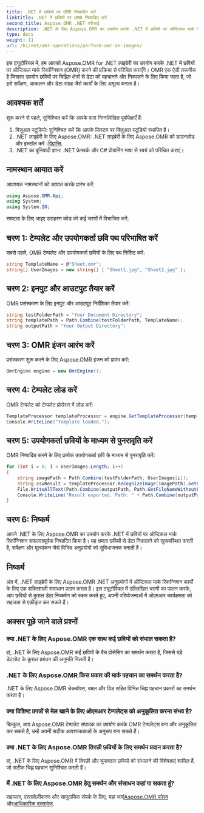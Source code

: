 ```yaml
---
title: .NET में छवियों पर OMR निष्पादित करें
linktitle: .NET में छवियों पर OMR निष्पादित करें
second_title: Aspose.OMR .NET एपीआई
description: .NET के लिए Aspose.OMR का उपयोग करके .NET में छवियों पर ऑप्टिकल मार्क रिकॉग्निशन करना सीखें। छवि-आधारित प्रपत्रों से डेटा निष्कर्षण को सुव्यवस्थित करें!
type: docs
weight: 11
url: /hi/net/omr-operations/perform-omr-on-images/
---
```

इस ट्यूटोरियल में, हम आपको Aspose.OMR for .NET लाइब्रेरी का उपयोग करके .NET में छवियों पर ऑप्टिकल मार्क रिकॉग्निशन (OMR) करने की प्रक्रिया से परिचित कराएँगे। OMR एक ऐसी तकनीक है जिसका उपयोग छवियों पर चिह्नित क्षेत्रों से डेटा को पहचानने और निकालने के लिए किया जाता है, जो इसे सर्वेक्षण, आकलन और डेटा संग्रह जैसे कार्यों के लिए अमूल्य बनाता है।
## आवश्यक शर्तें
शुरू करने से पहले, सुनिश्चित करें कि आपके पास निम्नलिखित पूर्वापेक्षाएँ हैं:
1. विज़ुअल स्टूडियो: सुनिश्चित करें कि आपके सिस्टम पर विज़ुअल स्टूडियो स्थापित है।
2.  .NET लाइब्रेरी के लिए Aspose.OMR: .NET लाइब्रेरी के लिए Aspose.OMR को डाउनलोड और इंस्टॉल करें।[विज्ञप्ति](https://releases.aspose.com/omr/net/).
3. .NET का बुनियादी ज्ञान: .NET फ्रेमवर्क और C# प्रोग्रामिंग भाषा से स्वयं को परिचित कराएं।
## नामस्थान आयात करें
आवश्यक नामस्थानों को आयात करके प्रारंभ करें:
```csharp
using Aspose.OMR.Api;
using System;
using System.IO;
```
स्पष्टता के लिए आइए उदाहरण कोड को कई चरणों में विभाजित करें:
## चरण 1: टेम्पलेट और उपयोगकर्ता छवि पथ परिभाषित करें
सबसे पहले, OMR टेम्पलेट और उपयोगकर्ता छवियों के लिए पथ निर्दिष्ट करें:
```csharp
string TemplateName = @"Sheet.omr";
string[] UserImages = new string[] { "Sheet1.jpg", "Sheet2.jpg" };
```
## चरण 2: इनपुट और आउटपुट तैयार करें
OMR प्रसंस्करण के लिए इनपुट और आउटपुट निर्देशिका तैयार करें:
```csharp
string testFolderPath = "Your Document Directory";
string templatePath = Path.Combine(testFolderPath, TemplateName);
string outputPath = "Your Output Directory";
```
## चरण 3: OMR इंजन आरंभ करें
प्रसंस्करण शुरू करने के लिए Aspose.OMR इंजन को प्रारंभ करें:
```csharp
OmrEngine engine = new OmrEngine();
```
## चरण 4: टेम्पलेट लोड करें
OMR टेम्पलेट को टेम्पलेट प्रोसेसर में लोड करें:
```csharp
TemplateProcessor templateProcessor = engine.GetTemplateProcessor(templatePath);
Console.WriteLine("Template loaded.");
```
## चरण 5: उपयोगकर्ता छवियों के माध्यम से पुनरावृति करें
OMR निष्पादित करने के लिए प्रत्येक उपयोगकर्ता छवि के माध्यम से पुनरावृति करें:
```csharp
for (int i = 0; i < UserImages.Length; i++)
{
    string imagePath = Path.Combine(testFolderPath, UserImages[i]);
    string csvResult = templateProcessor.RecognizeImage(imagePath).GetCsv();
    File.WriteAllText(Path.Combine(outputPath, Path.GetFileNameWithoutExtension(UserImages[i]) + ".csv"), csvResult);
    Console.WriteLine("Result exported. Path: " + Path.Combine(outputPath, Path.GetFileNameWithoutExtension(UserImages[i]) + ".csv"));
}
```
## चरण 6: निष्कर्ष
आपने .NET के लिए Aspose.OMR का उपयोग करके .NET में छवियों पर ऑप्टिकल मार्क रिकॉग्निशन सफलतापूर्वक निष्पादित किया है। यह क्षमता छवियों से डेटा निकालने को सुव्यवस्थित करती है, सर्वेक्षण और मूल्यांकन जैसे विभिन्न अनुप्रयोगों को सुविधाजनक बनाती है।
## निष्कर्ष
अंत में, .NET लाइब्रेरी के लिए Aspose.OMR .NET अनुप्रयोगों में ऑप्टिकल मार्क रिकग्निशन कार्यों के लिए एक शक्तिशाली समाधान प्रदान करता है। इस ट्यूटोरियल में उल्लिखित चरणों का पालन करके, आप छवियों से कुशल डेटा निष्कर्षण को सक्षम करते हुए, अपनी परियोजनाओं में ओएमआर कार्यक्षमता को सहजता से एकीकृत कर सकते हैं।
## अक्सर पूछे जाने वाले प्रश्नों
### क्या .NET के लिए Aspose.OMR एक साथ कई छवियों को संभाल सकता है?
हां, .NET के लिए Aspose.OMR कई छवियों के बैच प्रोसेसिंग का समर्थन करता है, जिससे बड़े डेटासेट के कुशल प्रबंधन की अनुमति मिलती है।
### .NET के लिए Aspose.OMR किस प्रकार की मार्क पहचान का समर्थन करता है?
.NET के लिए Aspose.OMR चेकबॉक्स, बबल और ग्रिड सहित विभिन्न चिह्न पहचान प्रकारों का समर्थन करता है।
### क्या विशिष्ट प्रपत्रों से मेल खाने के लिए ओएमआर टेम्पलेट्स को अनुकूलित करना संभव है?
बिल्कुल, आप Aspose.OMR टेम्पलेट संपादक का उपयोग करके OMR टेम्पलेट्स बना और अनुकूलित कर सकते हैं, उन्हें अपनी सटीक आवश्यकताओं के अनुरूप बना सकते हैं।
### क्या .NET के लिए Aspose.OMR तिरछी छवियों के लिए समर्थन प्रदान करता है?
हां, .NET के लिए Aspose.OMR में तिरछी और घुमावदार छवियों को संभालने की विशेषताएं शामिल हैं, जो सटीक चिह्न पहचान सुनिश्चित करती हैं।
### मैं .NET के लिए Aspose.OMR हेतु समर्थन और संसाधन कहां पा सकता हूं?
 सहायता, दस्तावेज़ीकरण और सामुदायिक संपर्क के लिए, यहां जाएं[Aspose.OMR फोरम](https://forum.aspose.com/c/omr/38) और[आधिकारिक दस्तावेज](https://reference.aspose.com/omr/net/).